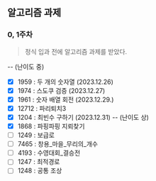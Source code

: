 
## 알고리즘 과제

### 0, 1주차

 > 정식 입과 전에 알고리즘 과제를 받았다.
 
-- (난이도 중)
- [x] 1959 : 두 개의 숫자열 (2023.12.26)
- [x] 1974 : 스도쿠 검증 (2023.12.27)
- [x] 1961 : 숫자 배열 회전 (2023.12.29.)
- [x] 12712 : 파리퇴치3
- [x] 1204 : 최빈수 구하기 (2023.12.31)
-- (난이도 상)
- [x] 1868 : 파핑파핑 지뢰찾기
- [ ] 1249 : 보급로
- [ ] 7465 : 창용_마을_무리의_개수
- [ ] 4193 : 수영대회_결승전
- [ ] 1247 : 최적경로
- [ ] 1248 : 공통 조상